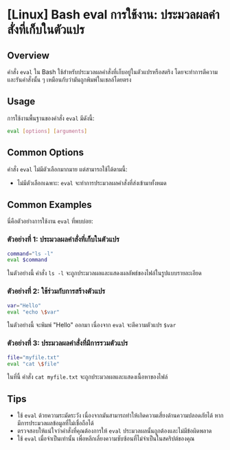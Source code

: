 # [Linux] Bash eval การใช้งาน: ประมวลผลคำสั่งที่เก็บในตัวแปร

## Overview
คำสั่ง `eval` ใน Bash ใช้สำหรับประมวลผลคำสั่งที่เก็บอยู่ในตัวแปรหรือสตริง โดยจะทำการตีความและรันคำสั่งนั้น ๆ เหมือนกับว่ามันถูกพิมพ์ในเชลล์โดยตรง

## Usage
การใช้งานพื้นฐานของคำสั่ง `eval` มีดังนี้:

```bash
eval [options] [arguments]
```

## Common Options
คำสั่ง `eval` ไม่มีตัวเลือกมากมาย แต่สามารถใช้ได้ตามนี้:
- ไม่มีตัวเลือกเฉพาะ: `eval` จะทำการประมวลผลคำสั่งที่ส่งเข้ามาทั้งหมด

## Common Examples
นี่คือตัวอย่างการใช้งาน `eval` ที่พบบ่อย:

### ตัวอย่างที่ 1: ประมวลผลคำสั่งที่เก็บในตัวแปร
```bash
command="ls -l"
eval $command
```
ในตัวอย่างนี้ คำสั่ง `ls -l` จะถูกประมวลผลและแสดงผลลัพธ์ของไฟล์ในรูปแบบรายละเอียด

### ตัวอย่างที่ 2: ใช้ร่วมกับการสร้างตัวแปร
```bash
var="Hello"
eval "echo \$var"
```
ในตัวอย่างนี้ จะพิมพ์ "Hello" ออกมา เนื่องจาก `eval` จะตีความตัวแปร `$var`

### ตัวอย่างที่ 3: ประมวลผลคำสั่งที่มีการรวมตัวแปร
```bash
file="myfile.txt"
eval "cat \$file"
```
ในที่นี้ คำสั่ง `cat myfile.txt` จะถูกประมวลผลและแสดงเนื้อหาของไฟล์

## Tips
- ใช้ `eval` ด้วยความระมัดระวัง เนื่องจากมันสามารถทำให้เกิดความเสี่ยงด้านความปลอดภัยได้ หากมีการประมวลผลข้อมูลที่ไม่เชื่อถือได้
- ตรวจสอบให้แน่ใจว่าคำสั่งที่คุณต้องการให้ `eval` ประมวลผลนั้นถูกต้องและไม่มีข้อผิดพลาด
- ใช้ `eval` เมื่อจำเป็นเท่านั้น เพื่อหลีกเลี่ยงความซับซ้อนที่ไม่จำเป็นในสคริปต์ของคุณ